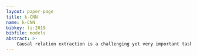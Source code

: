 ```yaml
---
layout: paper-page
title: k-CNN
name: k-CNN
bibkey: li:2019
bibfile: models
abstract: >-
    Causal relation extraction is a challenging yet very important task for Natural Language Processing (NLP). There are many existing approaches developed to tackle this task, either rule-based (non-statistical) or machine-learning-based (statistical) method. For rule-based method, extensive manual work is required to construct handcrafted patterns, however, the precision and recall are low due to the complexity of causal relation expressions in natural language. For machine-learning-based method, current approaches either rely on sophisticated feature engineering which is error-prone, or rely on large amount of labeled data which is impractical for causal relation extraction problem. To address the above issues, we propose a Knowledge-oriented Convolutional Neural Network (K-CNN) for causal relation extraction in this paper. K-CNN consists of a knowledge-oriented channel that incorporates human prior knowledge to capture the linguistic clues of causal relationship, and a data-oriented channel that learns other important features of causal relation from the data. The convolutional filters in knowledge-oriented channel are automatically generated from lexical knowledge bases such as WordNet and FrameNet. We propose filter selection and clustering techniques to reduce dimensionality and improve the performance of K-CNN. Furthermore, additional semantic features that are useful for identifying causal relations are created. Three datasets have been used to evaluate the ability of K-CNN to effectively extract causal relation from texts, and the model outperforms current state-of-art models for relation extraction.
---
```

